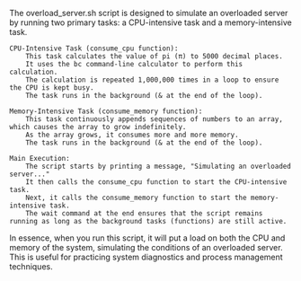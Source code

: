 The overload_server.sh script is designed to simulate an overloaded server by running two primary tasks: a CPU-intensive task and a memory-intensive task.

    CPU-Intensive Task (consume_cpu function):
        This task calculates the value of pi (π) to 5000 decimal places.
        It uses the bc command-line calculator to perform this calculation.
        The calculation is repeated 1,000,000 times in a loop to ensure the CPU is kept busy.
        The task runs in the background (& at the end of the loop).

    Memory-Intensive Task (consume_memory function):
        This task continuously appends sequences of numbers to an array, which causes the array to grow indefinitely.
        As the array grows, it consumes more and more memory.
        The task runs in the background (& at the end of the loop).

    Main Execution:
        The script starts by printing a message, "Simulating an overloaded server..."
        It then calls the consume_cpu function to start the CPU-intensive task.
        Next, it calls the consume_memory function to start the memory-intensive task.
        The wait command at the end ensures that the script remains running as long as the background tasks (functions) are still active.

In essence, when you run this script, it will put a load on both the CPU and memory of the system, simulating the conditions of an overloaded server. This is useful for practicing system diagnostics and process management techniques.
